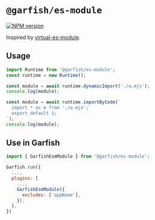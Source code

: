 # `@garfish/es-module`

[![NPM version](https://img.shields.io/npm/v/@garfish/es-module.svg?style=flat-square)](https://www.npmjs.com/package/@garfish/es-module)

Inspired by [virtual-es-module](https://github.com/imtaotao/virtual-es-module).

## Usage

```js
import Runtime from '@garfish/es-module';
const runtime = new Runtime();

const module = await runtime.dynamicImport('./a.mjs');
console.log(module);

const module = await runtime.importByCode(`
  import * as m from './a.mjs';
  export default 1;
`);
console.log(module);
```

## Use in Garfish

```js
import { GarfishEsmModule } from '@garfish/es-module';

Garfish.run({
  ...,
  plugins: [
    ...,
    GarfishEsmModule({
      excludes: ['appName'],
    }),
  ],
})
```
